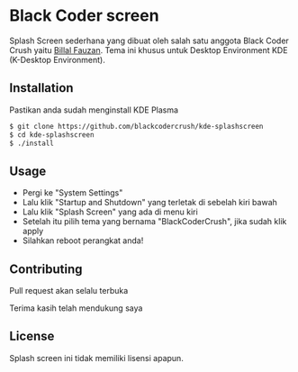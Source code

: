 # Black Coder screen
Splash Screen sederhana yang dibuat oleh salah satu anggota Black Coder Crush yaitu [Billal Fauzan](https://github.com/billalxcode). Tema ini khusus untuk Desktop Environment KDE (K-Desktop Environment).

## Installation
Pastikan anda sudah menginstall KDE Plasma
```bash
$ git clone https://github.com/blackcodercrush/kde-splashscreen
$ cd kde-splashscreen
$ ./install
```

## Usage
- Pergi ke "System Settings"
- Lalu klik "Startup and Shutdown" yang terletak di sebelah kiri bawah
- Lalu klik "Splash Screen" yang ada di menu kiri
- Setelah itu pilih tema yang bernama "BlackCoderCrush", jika sudah klik apply
- Silahkan reboot perangkat anda!

## Contributing
Pull request akan selalu terbuka

Terima kasih telah mendukung saya

## License
Splash screen ini tidak memiliki lisensi apapun.
